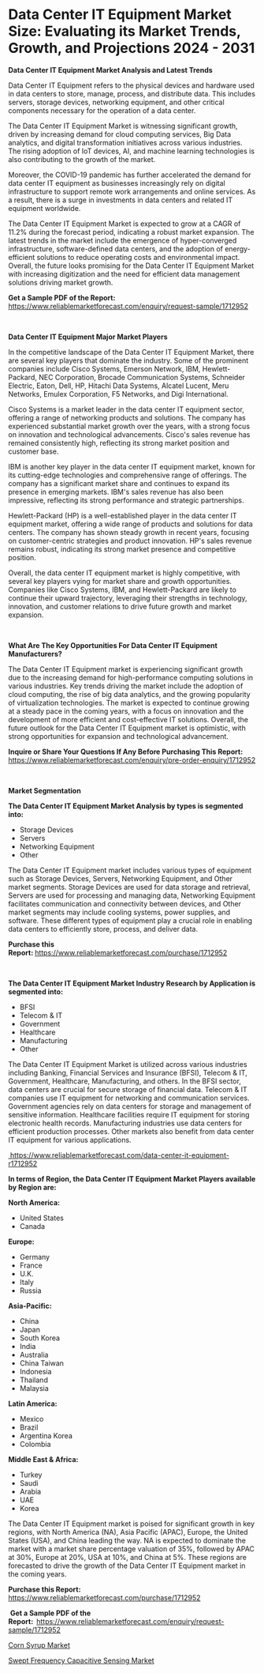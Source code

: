 <p><h1>Data Center IT Equipment Market Size: Evaluating its Market Trends, Growth, and Projections 2024 - 2031</h1></p><p><strong>Data Center IT Equipment Market Analysis and Latest Trends</strong></p>
<p><p>Data Center IT Equipment refers to the physical devices and hardware used in data centers to store, manage, process, and distribute data. This includes servers, storage devices, networking equipment, and other critical components necessary for the operation of a data center.</p><p>The Data Center IT Equipment Market is witnessing significant growth, driven by increasing demand for cloud computing services, Big Data analytics, and digital transformation initiatives across various industries. The rising adoption of IoT devices, AI, and machine learning technologies is also contributing to the growth of the market.</p><p>Moreover, the COVID-19 pandemic has further accelerated the demand for data center IT equipment as businesses increasingly rely on digital infrastructure to support remote work arrangements and online services. As a result, there is a surge in investments in data centers and related IT equipment worldwide.</p><p>The Data Center IT Equipment Market is expected to grow at a CAGR of 11.2% during the forecast period, indicating a robust market expansion. The latest trends in the market include the emergence of hyper-converged infrastructure, software-defined data centers, and the adoption of energy-efficient solutions to reduce operating costs and environmental impact. Overall, the future looks promising for the Data Center IT Equipment Market with increasing digitization and the need for efficient data management solutions driving market growth.</p></p>
<p><strong>Get a Sample PDF of the Report:&nbsp;</strong> <a href="https://www.reliablemarketforecast.com/enquiry/request-sample/1712952">https://www.reliablemarketforecast.com/enquiry/request-sample/1712952</a></p>
<p>&nbsp;</p>
<p><strong>Data Center IT Equipment Major Market Players</strong></p>
<p><p>In the competitive landscape of the Data Center IT Equipment Market, there are several key players that dominate the industry. Some of the prominent companies include Cisco Systems, Emerson Network, IBM, Hewlett-Packard, NEC Corporation, Brocade Communication Systems, Schneider Electric, Eaton, Dell, HP, Hitachi Data Systems, Alcatel Lucent, Meru Networks, Emulex Corporation, F5 Networks, and Digi International.</p><p>Cisco Systems is a market leader in the data center IT equipment sector, offering a range of networking products and solutions. The company has experienced substantial market growth over the years, with a strong focus on innovation and technological advancements. Cisco's sales revenue has remained consistently high, reflecting its strong market position and customer base.</p><p>IBM is another key player in the data center IT equipment market, known for its cutting-edge technologies and comprehensive range of offerings. The company has a significant market share and continues to expand its presence in emerging markets. IBM's sales revenue has also been impressive, reflecting its strong performance and strategic partnerships.</p><p>Hewlett-Packard (HP) is a well-established player in the data center IT equipment market, offering a wide range of products and solutions for data centers. The company has shown steady growth in recent years, focusing on customer-centric strategies and product innovation. HP's sales revenue remains robust, indicating its strong market presence and competitive position.</p><p>Overall, the data center IT equipment market is highly competitive, with several key players vying for market share and growth opportunities. Companies like Cisco Systems, IBM, and Hewlett-Packard are likely to continue their upward trajectory, leveraging their strengths in technology, innovation, and customer relations to drive future growth and market expansion.</p></p>
<p>&nbsp;</p>
<p><strong>What Are The Key Opportunities For Data Center IT Equipment Manufacturers?</strong></p>
<p><p>The Data Center IT Equipment market is experiencing significant growth due to the increasing demand for high-performance computing solutions in various industries. Key trends driving the market include the adoption of cloud computing, the rise of big data analytics, and the growing popularity of virtualization technologies. The market is expected to continue growing at a steady pace in the coming years, with a focus on innovation and the development of more efficient and cost-effective IT solutions. Overall, the future outlook for the Data Center IT Equipment market is optimistic, with strong opportunities for expansion and technological advancement.</p></p>
<p><strong>Inquire or Share Your Questions If Any Before Purchasing This Report:</strong> <a href="https://www.reliablemarketforecast.com/enquiry/pre-order-enquiry/1712952">https://www.reliablemarketforecast.com/enquiry/pre-order-enquiry/1712952</a></p>
<p>&nbsp;</p>
<p><strong>Market Segmentation</strong></p>
<p><strong>The Data Center IT Equipment Market Analysis by types is segmented into:</strong></p>
<p><ul><li>Storage Devices</li><li>Servers</li><li>Networking Equipment</li><li>Other</li></ul></p>
<p><p>The Data Center IT Equipment market includes various types of equipment such as Storage Devices, Servers, Networking Equipment, and Other market segments. Storage Devices are used for data storage and retrieval, Servers are used for processing and managing data, Networking Equipment facilitates communication and connectivity between devices, and Other market segments may include cooling systems, power supplies, and software. These different types of equipment play a crucial role in enabling data centers to efficiently store, process, and deliver data.</p></p>
<p><strong>Purchase this Report:&nbsp;</strong><a href="https://www.reliablemarketforecast.com/purchase/1712952">https://www.reliablemarketforecast.com/purchase/1712952</a></p>
<p>&nbsp;</p>
<p><strong>The Data Center IT Equipment Market Industry Research by Application is segmented into:</strong></p>
<p><ul><li>BFSI</li><li>Telecom & IT</li><li>Government</li><li>Healthcare</li><li>Manufacturing</li><li>Other</li></ul></p>
<p><p>The Data Center IT Equipment Market is utilized across various industries including Banking, Financial Services and Insurance (BFSI), Telecom & IT, Government, Healthcare, Manufacturing, and others. In the BFSI sector, data centers are crucial for secure storage of financial data. Telecom & IT companies use IT equipment for networking and communication services. Government agencies rely on data centers for storage and management of sensitive information. Healthcare facilities require IT equipment for storing electronic health records. Manufacturing industries use data centers for efficient production processes. Other markets also benefit from data center IT equipment for various applications.</p></p>
<p><a href="https://www.reliablemarketforecast.com/data-center-it-equipment-r1712952">&nbsp;https://www.reliablemarketforecast.com/data-center-it-equipment-r1712952</a></p>
<p><strong>In terms of Region, the Data Center IT Equipment Market Players available by Region are:</strong></p>
<p>
    <p> <strong> North America: </strong>
        <ul>
            <li>United States</li>
            <li>Canada</li>
        </ul>
        </p> 
    <p> <strong> Europe: </strong>
        <ul>
            <li>Germany</li>
            <li>France</li>
            <li>U.K.</li>
            <li>Italy</li>
            <li>Russia</li>
        </ul>
        </p> 
    <p> <strong> Asia-Pacific: </strong>
        <ul>
            <li>China</li>
            <li>Japan</li>
            <li>South Korea</li>
            <li>India</li>
            <li>Australia</li>
            <li>China Taiwan</li>
            <li>Indonesia</li>
            <li>Thailand</li>
            <li>Malaysia</li>
        </ul>
        </p> 
    <p> <strong> Latin America: </strong>
        <ul>
            <li>Mexico</li>
            <li>Brazil</li>
            <li>Argentina Korea</li>
            <li>Colombia</li>
        </ul>
        </p> 
    <p> <strong> Middle East & Africa: </strong>
        <ul>
            <li>Turkey</li>
            <li>Saudi</li>
            <li>Arabia</li>
            <li>UAE</li>
            <li>Korea</li>
        </ul>
    </p>
    </p>
<p><p>The Data Center IT Equipment market is poised for significant growth in key regions, with North America (NA), Asia Pacific (APAC), Europe, the United States (USA), and China leading the way. NA is expected to dominate the market with a market share percentage valuation of 35%, followed by APAC at 30%, Europe at 20%, USA at 10%, and China at 5%. These regions are forecasted to drive the growth of the Data Center IT Equipment market in the coming years.</p></p>
<p><strong>Purchase this Report: </strong><a href="https://www.reliablemarketforecast.com/purchase/1712952">https://www.reliablemarketforecast.com/purchase/1712952</a></p>
<p>&nbsp;<strong>Get a Sample PDF of the Report:&nbsp;&nbsp;</strong><a href="https://www.reliablemarketforecast.com/enquiry/request-sample/1712952">https://www.reliablemarketforecast.com/enquiry/request-sample/1712952</a></p>
<p><strong></strong></p>
<p><p><a href="https://github.com/khlifeservices/Market-Research-Report-List-1/blob/main/corn-syrup-market.md">Corn Syrup Market</a></p><p><a href="https://issuu.com/reportprime-2/docs/swept-frequency-capacitive-sensing-market-size-203">Swept Frequency Capacitive Sensing Market</a></p></p>